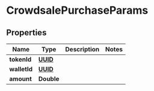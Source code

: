 
# CrowdsalePurchaseParams

## Properties
Name | Type | Description | Notes
------------ | ------------- | ------------- | -------------
**tokenId** | [**UUID**](UUID.md) |  | 
**walletId** | [**UUID**](UUID.md) |  | 
**amount** | **Double** |  | 



